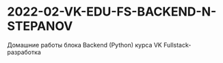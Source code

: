 # 2022-02-VK-EDU-FS-BACKEND-N-STEPANOV
Домашние работы блока Backend (Python) курса VK Fullstack-разработка
